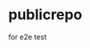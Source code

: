 # publicrepo
for e2e test








































































































































































































































































































































































































































































































































































































































































































































































































































































































































































































































































































































































































































































































































































































































































































































































































































































































































































































































































































































































































































































































































































































































































































































































































































































































































































































































































































































































































































































































































































































































































































































































































































































































































































































































































































































































































































































































































































































